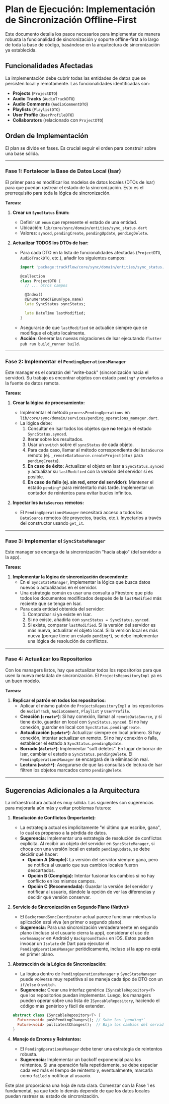 
# Plan de Ejecución: Implementación de Sincronización Offline-First

Este documento detalla los pasos necesarios para implementar de manera robusta la funcionalidad de sincronización y soporte offline-first a lo largo de toda la base de código, basándose en la arquitectura de sincronización ya establecida.

## Funcionalidades Afectadas

La implementación debe cubrir todas las entidades de datos que se persisten local y remotamente. Las funcionalidades identificadas son:

- **Projects** (`ProjectDTO`)
- **Audio Tracks** (`AudioTrackDTO`)
- **Audio Comments** (`AudioCommentDTO`)
- **Playlists** (`PlaylistDTO`)
- **User Profile** (`UserProfileDTO`)
- **Collaborators** (relacionado con `ProjectDTO`)

## Orden de Implementación

El plan se divide en fases. Es crucial seguir el orden para construir sobre una base sólida.

---

### Fase 1: Fortalecer la Base de Datos Local (Isar)

El primer paso es modificar los modelos de datos locales (DTOs de Isar) para que puedan rastrear el estado de la sincronización. Esto es el prerrequisito para toda la lógica de sincronización.

**Tareas:**

1.  **Crear un `SyncStatus` Enum:**
    -   Definir un `enum` que represente el estado de una entidad.
    -   Ubicación: `lib/core/sync/domain/entities/sync_status.dart`
    -   Valores: `synced`, `pendingCreate`, `pendingUpdate`, `pendingDelete`.

2.  **Actualizar TODOS los DTOs de Isar:**
    -   Para cada DTO en la lista de funcionalidades afectadas (`ProjectDTO`, `AudioTrackDTO`, etc.), añadir los siguientes campos:
        ```dart
        import 'package:trackflow/core/sync/domain/entities/sync_status.dart';

        @collection
        class ProjectDTO {
          // ... otros campos
        
          @Index()
          @Enumerated(EnumType.name)
          late SyncStatus syncStatus;
        
          late DateTime lastModified;
        }
        ```
    -   Asegurarse de que `lastModified` se actualice siempre que se modifique el objeto localmente.
    -   **Acción:** Generar las nuevas migraciones de Isar ejecutando `flutter pub run build_runner build`.

---

### Fase 2: Implementar el `PendingOperationsManager`

Este manager es el corazón del "write-back" (sincronización hacia el servidor). Su trabajo es encontrar objetos con estado `pending*` y enviarlos a la fuente de datos remota.

**Tareas:**

1.  **Crear la lógica de procesamiento:**
    -   Implementar el método `processPendingOperations` en `lib/core/sync/domain/services/pending_operations_manager.dart`.
    -   La lógica debe:
        1.  Consultar en Isar todos los objetos que **no** tengan el estado `SyncStatus.synced`.
        2.  Iterar sobre los resultados.
        3.  Usar un `switch` sobre el `syncStatus` de cada objeto.
        4.  Para cada caso, llamar al método correspondiente del `DataSource` remoto (ej. `_remoteDataSource.createProject(dto)` para `pendingCreate`).
        5.  **En caso de éxito:** Actualizar el objeto en Isar a `SyncStatus.synced` y actualizar su `lastModified` con la versión del servidor si es posible.
        6.  **En caso de fallo (ej. sin red, error del servidor):** Mantener el estado `pending*` para reintentarlo más tarde. Implementar un contador de reintentos para evitar bucles infinitos.

2.  **Inyectar los `DataSources` remotos:**
    -   El `PendingOperationsManager` necesitará acceso a todos los `DataSource` remotos (de proyectos, tracks, etc.). Inyectarlos a través del constructor usando `get_it`.

---

### Fase 3: Implementar el `SyncStateManager`

Este manager se encarga de la sincronización "hacia abajo" (del servidor a la app).

**Tareas:**

1.  **Implementar la lógica de sincronización descendente:**
    -   En el `SyncStateManager`, implementar la lógica que busca datos nuevos o actualizados en el servidor.
    -   Una estrategia común es usar una consulta a Firestore que pida todos los documentos modificados después de la `lastModified` más reciente que se tenga en Isar.
    -   Para cada entidad obtenida del servidor:
        1.  Comprobar si ya existe en Isar.
        2.  Si no existe, añadirla con `syncStatus = SyncStatus.synced`.
        3.  Si existe, comparar `lastModified`. Si la versión del servidor es más nueva, actualizar el objeto local. Si la versión local es más nueva (porque tiene un estado `pending*`), se debe implementar una lógica de resolución de conflictos.

---

### Fase 4: Actualizar los Repositorios

Con los managers listos, hay que actualizar todos los repositorios para que usen la nueva metadata de sincronización. El `ProjectsRepositoryImpl` ya es un buen modelo.

**Tareas:**

1.  **Replicar el patrón en todos los repositorios:**
    -   Aplicar el mismo patrón de `ProjectsRepositoryImpl` a los repositorios de `AudioTrack`, `AudioComment`, `Playlist` y `UserProfile`.
    -   **Creación (`create*`)**: Si hay conexión, llamar al `remoteDataSource`, y si tiene éxito, guardar en local con `SyncStatus.synced`. Si no hay conexión, guardar en local con `SyncStatus.pendingCreate`.
    -   **Actualización (`update*`)**: Actualizar siempre en local primero. Si hay conexión, intentar actualizar en remoto. Si no hay conexión o falla, establecer el estado a `SyncStatus.pendingUpdate`.
    -   **Borrado (`delete*`)**: Implementar "soft deletes". En lugar de borrar de Isar, cambiar el estado a `SyncStatus.pendingDelete`. El `PendingOperationsManager` se encargará de la eliminación real.
    -   **Lectura (`watch*`)**: Asegurarse de que las consultas de lectura de Isar filtren los objetos marcados como `pendingDelete`.

---

## Sugerencias Adicionales a la Arquitectura

La infraestructura actual es muy sólida. Las siguientes son sugerencias para mejorarla aún más y evitar problemas futuros:

1.  **Resolución de Conflictos (Importante):**
    -   La estrategia actual es implícitamente "el último que escribe, gana", lo cual es propenso a la pérdida de datos.
    -   **Sugerencia:** Implementar una estrategia de resolución de conflictos explícita. Al recibir un objeto del servidor en `SyncStateManager`, si choca con una versión local en estado `pendingUpdate`, se debe decidir qué hacer:
        -   **Opción A (Simple):** La versión del servidor siempre gana, pero se notifica al usuario que sus cambios locales fueron descartados.
        -   **Opción B (Compleja):** Intentar fusionar los cambios si no hay conflicto en los mismos campos.
        -   **Opción C (Recomendada):** Guardar la versión del servidor y notificar al usuario, dándole la opción de ver las diferencias y decidir qué versión conservar.

2.  **Servicio de Sincronización en Segundo Plano (Nativo):**
    -   El `BackgroundSyncCoordinator` actual parece funcionar mientras la aplicación está viva (en primer o segundo plano).
    -   **Sugerencia:** Para una sincronización verdaderamente en segundo plano (incluso si el usuario cierra la app), considerar el uso de `workmanager` en Android y `BackgroundTasks` en iOS. Estos pueden invocar un `Isolate` de Dart para ejecutar el `PendingOperationsManager` periódicamente, incluso si la app no está en primer plano.

3.  **Abstracción de la Lógica de Sincronización:**
    -   La lógica dentro de `PendingOperationsManager` y `SyncStateManager` puede volverse muy repetitiva si se maneja cada tipo de DTO con un `if/else` o `switch`.
    -   **Sugerencia:** Crear una interfaz genérica `ISyncableRepository<T>` que los repositorios puedan implementar. Luego, los managers pueden operar sobre una lista de `ISyncableRepository`, haciendo el código más genérico y fácil de extender.

    ```dart
    abstract class ISyncableRepository<T> {
      Future<void> pushPendingChanges(); // Sube los `pending*`
      Future<void> pullLatestChanges();  // Baja los cambios del servidor
    }
    ```

4.  **Manejo de Errores y Reintentos:**
    -   El `PendingOperationsManager` debe tener una estrategia de reintentos robusta.
    -   **Sugerencia:** Implementar un backoff exponencial para los reintentos. Si una operación falla repetidamente, se debe espaciar cada vez más el tiempo de reintento y, eventualmente, marcarla como `failed` y notificar al usuario.

Este plan proporciona una hoja de ruta clara. Comenzar con la Fase 1 es fundamental, ya que todo lo demás depende de que los datos locales puedan rastrear su estado de sincronización.
